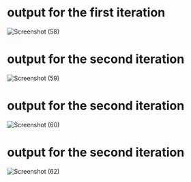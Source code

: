 # output for the first iteration
![Screenshot (58)](https://user-images.githubusercontent.com/46984887/153562154-cce109ae-5143-403b-8e69-273bfd9b2bb0.png)
# output for the second iteration
![Screenshot (59)](https://user-images.githubusercontent.com/46984887/153562288-78a730c0-14fb-4e48-a122-a8f19540907c.png)
# output for the second iteration
![Screenshot (60)](https://user-images.githubusercontent.com/46984887/153562624-13dcda23-6780-47c1-981c-6739d474a1a0.png)
# output for the second iteration
![Screenshot (62)](https://user-images.githubusercontent.com/46984887/153562691-027313b8-ca01-416a-8339-2e3b15661c02.png)

